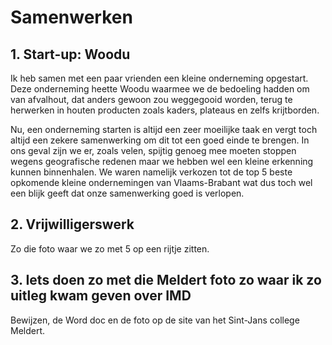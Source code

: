 # Samenwerken
## 1. Start-up: Woodu
Ik heb samen met een paar vrienden een kleine onderneming opgestart. Deze onderneming heette Woodu waarmee we de bedoeling hadden om van afvalhout, dat anders gewoon zou weggegooid worden, terug te herwerken in houten producten zoals kaders, plateaus en zelfs krijtborden.

Nu, een onderneming starten is altijd een zeer moeilijke taak en vergt toch altijd een zekere samenwerking om dit tot een goed einde te brengen. In ons geval zijn we er, zoals velen, spijtig genoeg mee moeten stoppen wegens geografische redenen maar we hebben wel een kleine erkenning kunnen binnenhalen. We waren namelijk verkozen tot de top 5 beste opkomende kleine ondernemingen van Vlaams-Brabant wat dus toch wel een blijk geeft dat onze samenwerking goed is verlopen.

## 2. Vrijwilligerswerk
Zo die foto waar we zo met 5 op een rijtje zitten.

## 3. Iets doen zo met die Meldert foto zo waar ik zo uitleg kwam geven over IMD
Bewijzen, de Word doc en de foto op de site van het Sint-Jans college Meldert.
